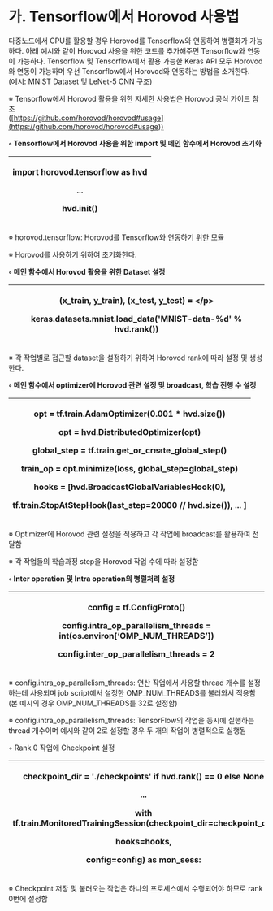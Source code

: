 # 가. Tensorflow에서 Horovod 사용법

&#x20;

다중노드에서 CPU를 활용할 경우 Horovod를 Tensorflow와 연동하여 병렬화가 가능하다. 아래 예시와 같이 Horovod 사용을 위한 코드를 추가해주면 Tensorflow와 연동이 가능하다. Tensorflow 및 Tensorflow에서 활용 가능한 Keras API 모두 Horovod와 연동이 가능하며 우선 Tensorflow에서 Horovod와 연동하는 방법을 소개한다.\
(예시: MNIST Dataset 및 LeNet-5 CNN 구조)

&#x20;

※ Tensorflow에서 Horovod 활용을 위한 자세한 사용법은 Horovod 공식 가이드 참조\
([https://github.com/horovod/horovod#usage](https://github.com/horovod/horovod#usage))

&#x20;

**◦ Tensorflow에서 Horovod 사용을 위한 import 및 메인 함수에서 Horovod 초기화**

| <p>import horovod.tensorflow as hvd</p><p>...</p><p>hvd.init()</p> |
| ------------------------------------------------------------------ |

※ horovod.tensorflow: Horovod를 Tensorflow와 연동하기 위한 모듈

※ Horovod를 사용하기 위하여 초기화한다.

&#x20;

**◦ 메인 함수에서 Horovod 활용을 위한 Dataset 설정**

| <p>(x_train, y_train), (x_test, y_test) = \</p><p>keras.datasets.mnist.load_data('MNIST-data-%d' % hvd.rank())</p> |
| ------------------------------------------------------------------------------------------------------------------ |

※ 각 작업별로 접근할 dataset을 설정하기 위하여 Horovod rank에 따라 설정 및 생성한다.

&#x20;

**◦ 메인 함수에서 optimizer에 Horovod 관련 설정 및 broadcast, 학습 진행 수 설정**

| <p>opt = tf.train.AdamOptimizer(0.001 * hvd.size())</p><p>opt = hvd.DistributedOptimizer(opt)</p><p>global_step = tf.train.get_or_create_global_step()</p><p>train_op = opt.minimize(loss, global_step=global_step)</p><p>hooks = [hvd.BroadcastGlobalVariablesHook(0),</p><p>                 tf.train.StopAtStepHook(last_step=20000 // hvd.size()), ... ]</p> |
| ---------------------------------------------------------------------------------------------------------------------------------------------------------------------------------------------------------------------------------------------------------------------------------------------------------------------------------------------------------------- |

※ Optimizer에 Horovod 관련 설정을 적용하고 각 작업에 broadcast를 활용하여 전달함

※ 각 작업들의 학습과정 step을 Horovod 작업 수에 따라 설정함

&#x20;

**◦ Inter operation 및 Intra operation의 병렬처리 설정**

| <p>config = tf.ConfigProto()</p><p>config.intra_op_parallelism_threads = int(os.environ[‘OMP_NUM_THREADS’])</p><p>config.inter_op_parallelism_threads = 2</p> |
| ------------------------------------------------------------------------------------------------------------------------------------------------------------- |

※ config.intra\_op\_parallelism\_threads: 연산 작업에서 사용할 thread 개수를 설정하는데 사용되며 job script에서 설정한 OMP\_NUM\_THREADS를 불러와서 적용함 (본 예시의 경우 OMP\_NUM\_THREADS를 32로 설정함)

※ config.intra\_op\_parallelism\_threads: TensorFlow의 작업을 동시에 실행하는 thread 개수이며 예시와 같이 2로 설정할 경우 두 개의 작업이 병렬적으로 실행됨

&#x20;

◦ Rank 0 작업에 Checkpoint 설정

| <p>checkpoint_dir = './checkpoints' if hvd.rank() == 0 else None</p><p>...</p><p>with tf.train.MonitoredTrainingSession(checkpoint_dir=checkpoint_dir,</p><p>hooks=hooks,</p><p>config=config) as mon_sess:</p> |
| --------------------------------------------------------------------------------------------------------------------------------------------------------------------------------------------------------------- |

※ Checkpoint 저장 및 불러오는 작업은 하나의 프로세스에서 수행되어야 하므로 rank 0번에 설정함

&#x20;
